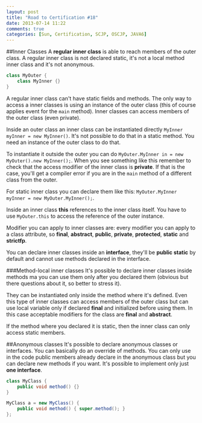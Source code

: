 ```yaml
---
layout: post
title: "Road to Certification #18"
date: 2013-07-14 11:22
comments: true
categories: [Sun, Certification, SCJP, OSCJP, JAVA6]
---
```

##Inner Classes
A **regular inner class** is able to reach members of the outer class. A regular inner class is not declared static, it's not a local method inner class and it's not anonymous.
``` java REGULAR INNER CLASS
class MyOuter {
	class MyInner {}
}
```
<!-- more -->
A regular inner class can't have static fields and methods. The only way to access a inner classes is using an instance of the outer class (this of course applies event for the `main` method). Inner classes can access members of the outer class (even private).

Inside an outer class an inner class can be instantiated directly `MyInner myInner = new MyInner()`. It's not possible to do that in a static method. You need an instance of the outer class to do that.

To instantiate it outside the outer you can do `MyOuter.MyInner in = new MyOuter().new MyInner();`. When you see something like this remember to check that the access modifier of the inner class is **private**. If that is the case, you'll get a compiler error if you are in the `main` method of a different class from the outer.

For static inner class you can declare them like this: `MyOuter.MyInner myInner = new MyOuter.MyInner();`.

Inside an inner class **this** references to the inner class itself. You have to use `MyOuter.this` to access the reference of the outer instance.

Modifier you can apply to inner classes are: every modifier you can apply to a class attribute, so **final**, **abstract**, **public**, **private**, **protected**, **static** and **strictfp**.

You can declare inner classes inside an **interface**, they'll be **public static** by default and cannot use methods declared in the interface.

###Method-local inner classes
It's possible to declare inner classes inside methods ma you can use them only after you declared them (obvious but there questions about it, so better to stress it).

They can be instantiated only inside the method where it's defined. Even this type of inner classes can access members of the outer class but can use local variable only if declared **final** and initialized before using them. In this case acceptable modifiers for the class are **final** and **abstract**. 

If the method where you declared it is static, then the inner class can only access static members.

##Anonymous classes
It's possible to declare anonymous classes or interfaces. You can basically do an override of methods. You can only use in the code public members already declare in the anonymous class but you can declare new methods if you want. It's possible to implement only just **one interface**.

``` java REGULAR INNER CLASS
class MyClass {
	public void method() {}
}

MyClass a = new MyClass() {
	public void method() { super.method(); }
};
```
